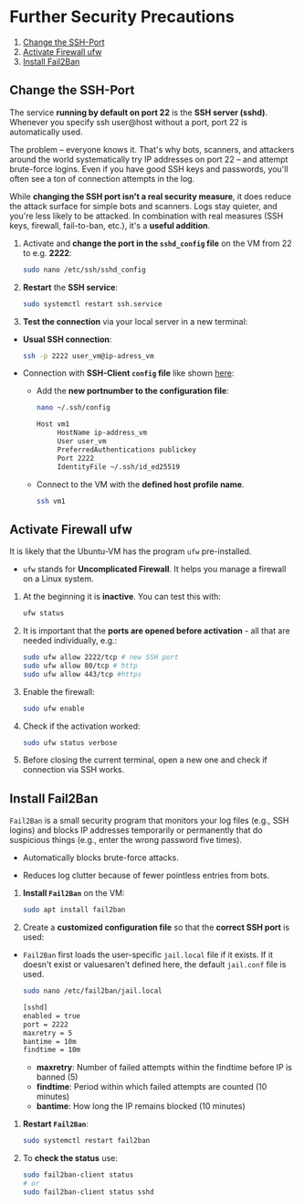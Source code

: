 # Further Security Precautions

1. [Change the SSH-Port](#change-the-ssh-port)
1. [Activate Firewall ufw](#activate-firewall-ufw)
1. [Install Fail2Ban](#install-fail2ban)

## Change the SSH-Port

The service **running by default on port 22** is the **SSH server (sshd)**. Whenever you specify ssh user@host without a port, port 22 is automatically used.  
  
The problem – everyone knows it. That's why bots, scanners, and attackers around the world systematically try IP addresses on port 22 – and attempt brute-force logins. Even if you have good SSH keys and passwords, you'll often see a ton of connection attempts in the log.  
  
While **changing the SSH port isn't a real security measure**, it does reduce the attack surface for simple bots and scanners. Logs stay quieter, and you're less likely to be attacked. In combination with real measures (SSH keys, firewall, fail-to-ban, etc.), it's a **useful addition**.

1. Activate and **change the port in the `sshd_config` file** on the VM from 22 to e.g. **2222**:

    ```bash
    sudo nano /etc/ssh/sshd_config
    ```

1. **Restart** the **SSH service**:

    ```bash
    sudo systemctl restart ssh.service
    ```

1. **Test the connection** via your local server in a new terminal:

* **Usual SSH connection**:

    ```bash
    ssh -p 2222 user_vm@ip-adress_vm
    ```

* Connection with **SSH-Client `config` file** like shown [here](login.md#ssh-config-for-several-identities):

  * Add the **new portnumber to the configuration file**:

    ```bash
    nano ~/.ssh/config
    ```

    ```bash
    Host vm1
         HostName ip-address_vm
         User user_vm
         PreferredAuthentications publickey
         Port 2222
         IdentityFile ~/.ssh/id_ed25519
    ```

  * Connect to the VM with the **defined host profile name**.  

    ```bash
    ssh vm1
    ```

## Activate Firewall ufw

It is likely that the Ubuntu-VM has the program `ufw` pre-installed.

* `ufw` stands for **Uncomplicated Firewall**. It helps you manage a firewall on a Linux system.

1. At the beginning it is **inactive**. You can test this with:

    ```bash
    ufw status
    ```

1. It is important that the **ports are opened before activation** - all that are needed individually, e.g.:

    ```bash
    sudo ufw allow 2222/tcp # new SSH port
    sudo ufw allow 80/tcp # http
    sudo ufw allow 443/tcp #https
    ```

1. Enable the firewall:

    ```bash
    sudo ufw enable
    ```

1. Check if the activation worked:

    ```bash
    sudo ufw status verbose
    ```

1. Before closing the current terminal, open a new one and check if connection via SSH works.

## Install Fail2Ban

`Fail2Ban` is a small security program that monitors your log files (e.g., SSH logins) and blocks IP  addresses temporarily or permanently that do suspicious things (e.g., enter the wrong password five times).

* Automatically blocks brute-force attacks.

* Reduces log clutter because of fewer pointless entries from bots.

1. **Install `Fail2Ban`** on the VM:

    ```bash
    sudo apt install fail2ban
    ```

1. Create a **customized configuration file** so that the **correct SSH port** is used:

* `Fail2Ban` first loads the user-specific `jail.local` file if it exists. If it doesn't exist or values ​​aren't defined here, the default `jail.conf` file is used.

    ```bash
    sudo nano /etc/fail2ban/jail.local 
    ```

    ```bash
    [sshd]
    enabled = true
    port = 2222
    maxretry = 5
    bantime = 10m
    findtime = 10m
    ```

  * **maxretry**: Number of failed attempts within the findtime before IP is banned (5)
  * **findtime**: Period within which failed attempts are counted (10 minutes)
  * **bantime**: How long the IP remains blocked (10 minutes)

1. **Restart `Fail2Ban`**:

    ```bash
    sudo systemctl restart fail2ban
    ```

1. To **check the status** use:

    ```bash
    sudo fail2ban-client status
    # or
    sudo fail2ban-client status sshd
    ```
